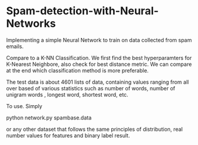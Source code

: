 # Spam-detection-with-Neural-Networks
Implementing a simple Neural Network to train on data collected from spam emails.

Compare to a K-NN Classification. We first find the best hyperparamters for K-Nearest Neighbore, also check for best distance metric.
We can compare at the end which classification method is more preferable.


The test data is about 4601 lists of data, containing values ranging from all over based of various statistics such as number of words, number of unigram words , longest word, shortest word, etc.


To use. Simply 

python network.py spambase.data

or any other dataset that follows the same principles of distribution, real number values for features and binary label result.
